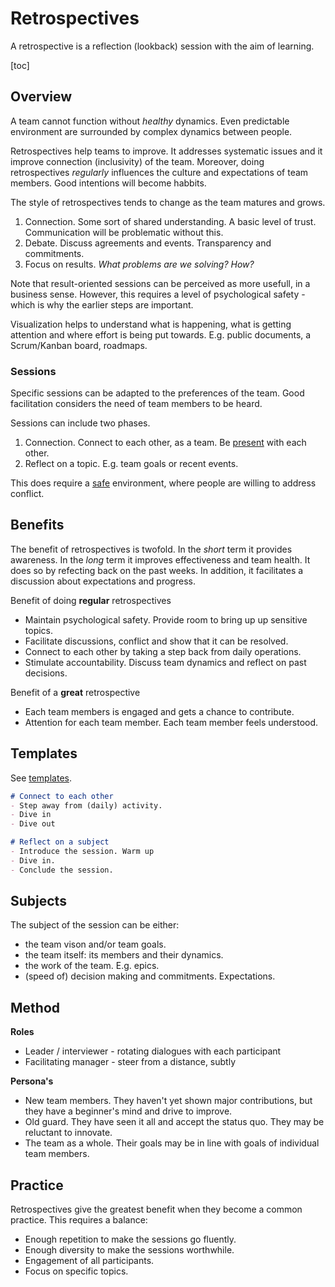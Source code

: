 # Retrospectives

A retrospective is a reflection (lookback) session with the aim of learning.

[toc]

## Overview

A team cannot function without *healthy* dynamics. Even predictable environment are surrounded by complex dynamics between people.

Retrospectives help teams to improve. It addresses systematic issues and it improve connection (inclusivity) of the team. Moreover, doing retrospectives *regularly* influences the culture and expectations of team members. Good intentions will become habbits.

The style of retrospectives tends to change as the team matures and grows.

1. Connection. Some sort of shared understanding. A basic level of trust. Communication will be problematic without this.
2. Debate. Discuss agreements and events. Transparency and commitments.
3. Focus on results. *What problems are we solving? How?*

Note that result-oriented sessions can be perceived as more usefull, in a business sense. However, this requires a level of psychological safety - which is why the earlier steps are important.

Visualization helps to understand what is happening, what is getting attention and where effort is being put towards. E.g. public documents, a Scrum/Kanban board, roadmaps.



### Sessions

Specific sessions can be adapted to the preferences of the team. Good facilitation considers the need of team members to be heard.

Sessions can include two phases.

1. Connection. Connect to each other, as a team. Be [present](presence.md) with each other.
2. Reflect on a topic. E.g. team goals or recent events.

This does require a [safe](https://en.wikipedia.org/wiki/Psychological_safety) environment, where people are willing to address conflict.



## Benefits

The benefit of retrospectives is twofold. In the *short* term it provides awareness. In the *long* term it improves effectiveness and team health. It does so by refecting back on the past weeks. In addition, it facilitates a discussion about expectations and progress.



Benefit of doing **regular** retrospectives

- Maintain psychological safety. Provide room to bring up up sensitive topics.
- Facilitate discussions, conflict and show that it can be resolved.
- Connect to each other by taking a step back from daily operations.
- Stimulate accountability. Discuss team dynamics and reflect on past decisions.



Benefit of a **great** retrospective

- Each team members is engaged and gets a chance to contribute.
- Attention for each team member. Each team member feels understood.



## Templates

See [templates](retrospective-templates.md).

```markdown
# Connect to each other
- Step away from (daily) activity.
- Dive in
- Dive out
```


```markdown
# Reflect on a subject
- Introduce the session. Warm up
- Dive in.
- Conclude the session.
```



## Subjects

The subject of the session can be either:

- the team vison and/or team goals.
- the team itself: its members and their dynamics.
- the work of the team. E.g. epics.
- (speed of) decision making and commitments. Expectations.



## Method

**Roles**

- Leader / interviewer - rotating dialogues with each participant
- Facilitating manager - steer from a distance, subtly



**Persona's**

- New team members. They haven't yet shown major contributions, but they have a beginner's mind and drive to improve.
- Old guard. They have seen it all and accept the status quo. They may be reluctant to innovate.
- The team as a whole. Their goals may be in line with goals of individual team members.



## Practice

Retrospectives give the greatest benefit when they become a common practice. This requires a balance:

- Enough repetition to make the sessions go fluently.
- Enough diversity to make the sessions worthwhile.
- Engagement of all participants.
- Focus on specific topics.



